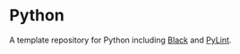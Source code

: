 # Python

A template repository for Python including [Black](https://black.readthedocs.io/en/stable/) and [PyLint](https://pylint.pycqa.org/en/latest/).
